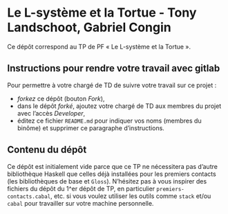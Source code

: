 #   Le L-système et la Tortue - Tony Landschoot, Gabriel Congin

Ce dépôt correspond au TP de PF « Le L-système et la Tortue ».


##  Instructions pour rendre votre travail avec gitlab

Pour permettre à votre chargé de TD de suivre votre travail sur ce projet :

-   *forkez* ce dépôt (bouton _Fork_),
-   dans le dépôt *forké*, ajoutez votre chargé de TD aux membres du
    projet avec l’accès _Developer_,
-   éditez ce fichier `README.md` pour indiquer vos noms (membres du
    binôme) et supprimer ce paragraphe d’instructions.


##  Contenu du dépôt

Ce dépôt est initialement vide parce que ce TP ne nécessitera pas
d’autre bibliothèque Haskell que celles déjà installées pour les
premiers contacts (les bibliothèques de base et `Gloss`).
N’hésitez pas à vous inspirer des fichiers du dépôt du 1^er dépôt de
TP, en particulier `premiers-contacts.cabal`, etc. si vous voulez
utiliser les outils comme `stack` et/ou `cabal` pour travailler sur
votre machine personnelle.
